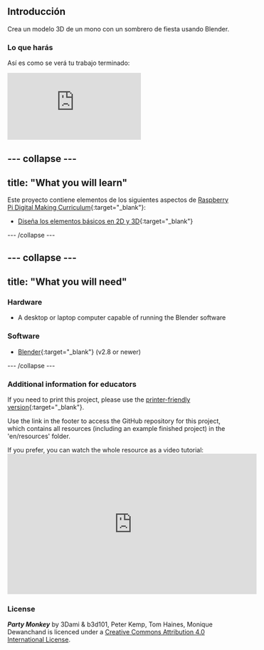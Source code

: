 ## Introducción

Crea un modelo 3D de un mono con un sombrero de fiesta usando Blender.

### Lo que harás

Así es como se verá tu trabajo terminado:

<div class="responsive-embed responsive-embed--video">
  <iframe class="responsive-embed__iframe" src="https://sketchfab.com/models/11edaf9b8d1b4d62b5b30b28a292df71/embed" frameborder="0" allowvr allowfullscreen mozallowfullscreen="true" webkitallowfullscreen="true"></iframe>
</div>

## \--- collapse \---

## title: "What you will learn"

Este proyecto contiene elementos de los siguientes aspectos de [Raspberry Pi Digital Making Curriculum](http://rpf.io/curriculum){:target="_blank"}:

+ [Diseña los elementos básicos en 2D y 3D](https://curriculum.raspberrypi.org/design/creator/){:target="_blank"}

\--- /collapse \---

## \--- collapse \---

## title: "What you will need"

### Hardware

+ A desktop or laptop computer capable of running the Blender software

### Software

+ [Blender](https://www.blender.org/download/){:target="_blank"} (v2.8 or newer)

\--- /collapse \---

### Additional information for educators

If you need to print this project, please use the [printer-friendly version](https://projects.raspberrypi.org/en/projects/blender-party-monkey/print){:target="_blank"}.

Use the link in the footer to access the GitHub repository for this project, which contains all resources (including an example finished project) in the 'en/resources' folder.

If you prefer, you can watch the whole resource as a video tutorial: <iframe width="560" height="315" src="https://www.youtube.com/embed/93ux_JliBew" frameborder="0" allowfullscreen mark="crwd-mark"></iframe> 

### License

***Party Monkey*** by 3Dami & b3d101, Peter Kemp, Tom Haines, Monique Dewanchand is licenced under a [Creative Commons Attribution 4.0 International License](http://creativecommons.org/licenses/by-sa/4.0/).